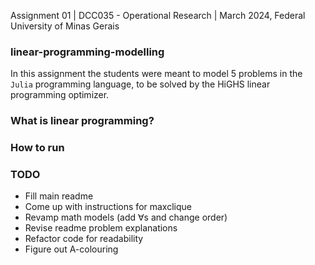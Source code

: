 Assignment 01 | DCC035 - Operational Research | March 2024, Federal University of Minas Gerais

### linear-programming-modelling
In this assignment the students were meant to model 5 problems in the `Julia` programming language, to be solved by the HiGHS linear programming optimizer.

### What is linear programming?

### How to run

### TODO
- Fill main readme
- Come up with instructions for maxclique
- Revamp math models (add $\forall$s and change order)
- Revise readme problem explanations
- Refactor code for readability
- Figure out A-colouring